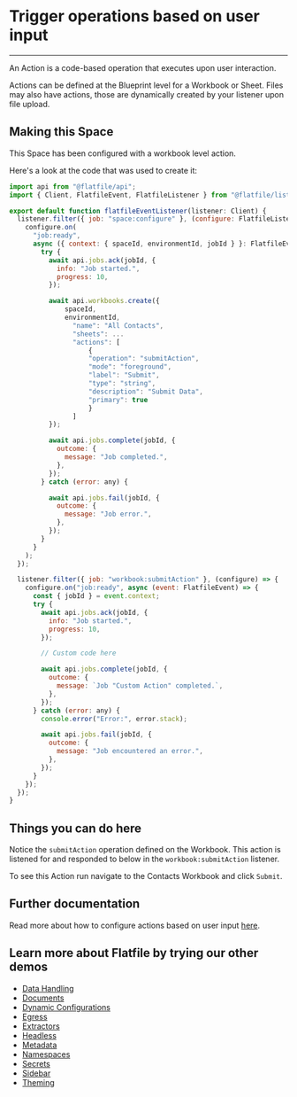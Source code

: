 # Trigger operations based on user input

---

An Action is a code-based operation that executes upon user interaction.

Actions can be defined at the Blueprint level for a Workbook or Sheet. Files may also have actions, those are dynamically created by your listener upon file upload.

## Making this Space

This Space has been configured with a workbook level action.

Here's a look at the code that was used to create it:

```jsx
import api from "@flatfile/api";
import { Client, FlatfileEvent, FlatfileListener } from "@flatfile/listener";

export default function flatfileEventListener(listener: Client) {
  listener.filter({ job: "space:configure" }, (configure: FlatfileListener) => {
    configure.on(
      "job:ready",
      async ({ context: { spaceId, environmentId, jobId } }: FlatfileEvent) => {
        try {
          await api.jobs.ack(jobId, {
            info: "Job started.",
            progress: 10,
          });

          await api.workbooks.create({
              spaceId,
              environmentId,
                "name": "All Contacts",
                "sheets": ...
                "actions": [
                    {
                    "operation": "submitAction",
                    "mode": "foreground",
                    "label": "Submit",
                    "type": "string",
                    "description": "Submit Data",
                    "primary": true
                    }
                ]
          });

          await api.jobs.complete(jobId, {
            outcome: {
              message: "Job completed.",
            },
          });
        } catch (error: any) {

          await api.jobs.fail(jobId, {
            outcome: {
              message: "Job error.",
            },
          });
        }
      }
    );
  });

  listener.filter({ job: "workbook:submitAction" }, (configure) => {
    configure.on("job:ready", async (event: FlatfileEvent) => {
      const { jobId } = event.context;
      try {
        await api.jobs.ack(jobId, {
          info: "Job started.",
          progress: 10,
        });

        // Custom code here

        await api.jobs.complete(jobId, {
          outcome: {
            message: `Job "Custom Action" completed.`,
          },
        });
      } catch (error: any) {
        console.error("Error:", error.stack);

        await api.jobs.fail(jobId, {
          outcome: {
            message: "Job encountered an error.",
          },
        });
      }
    });
  });
}
```

## Things you can do here

Notice the `submitAction` operation defined on the Workbook. This action is listened for and responded to below in the `workbook:submitAction` listener.

To see this Action run navigate to the Contacts Workbook and click `Submit`.

## Further documentation

Read more about how to configure actions based on user input [here](https://flatfile.com/docs/guides/actions).

## Learn more about Flatfile by trying our other demos

- [Data Handling](https://platform.flatfile.com/getting-started)
- [Documents](https://platform.flatfile.com/getting-started)
- [Dynamic Configurations](https://platform.flatfile.com/getting-started)
- [Egress](https://platform.flatfile.com/getting-started)
- [Extractors](https://platform.flatfile.com/getting-started)
- [Headless](https://platform.flatfile.com/getting-started)
- [Metadata](https://platform.flatfile.com/getting-started)
- [Namespaces](https://platform.flatfile.com/getting-started)
- [Secrets](https://platform.flatfile.com/getting-started)
- [Sidebar](https://platform.flatfile.com/getting-started)
- [Theming](https://platform.flatfile.com/getting-started)
